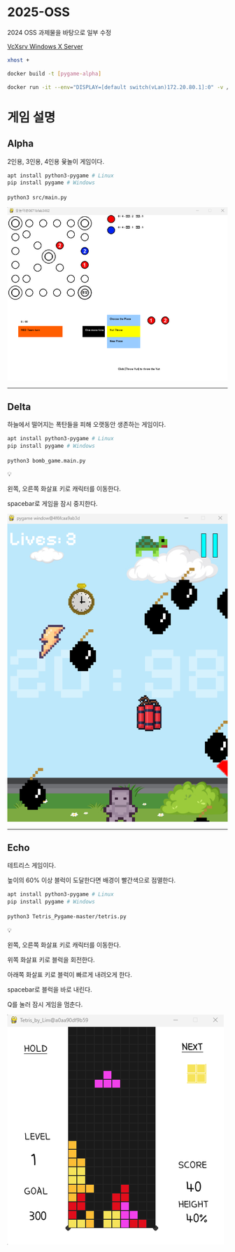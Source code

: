 # 2025-OSS
2024 OSS 과제물을 바탕으로 일부 수정

[VcXsrv Windows X Server](https://sourceforge.net/projects/vcxsrv/)

```bash
xhost +
```

```bash
docker build -t [pygame-alpha]
```

```bash
docker run -it --env="DISPLAY=[default switch(vLan)172.20.80.1]:0" -v /tmp/.X11-unix:/tmp/.X11-unix [이미지pygame-alpha] bash
```

# 게임 설명
## Alpha

2인용, 3인용, 4인용 윷놀이 게임이다.

```bash
apt install python3-pygame # Linux
pip install pygame # Windows

python3 src/main.py
```

![alpha-playing.png](alpha-playing.png)

---

## Delta

하늘에서 떨어지는 폭탄들을 피해 오랫동안 생존하는 게임이다.

```bash
apt install python3-pygame # Linux
pip install pygame # Windows

python3 bomb_game.main.py
```

<aside>
💡

왼쪽, 오른쪽 화살표 키로 캐릭터를 이동한다.

spacebar로 게임을 잠시 중지한다.

</aside>

![delta-playing.png](delta-playing.png)

---

## Echo

테트리스 게임이다. 

높이의 60% 이상 블럭이 도달한다면 배경이 빨간색으로 점멸한다.

```bash
apt install python3-pygame # Linux
pip install pygame # Windows

python3 Tetris_Pygame-master/tetris.py
```

<aside>
💡

왼쪽, 오른쪽 화살표 키로 캐릭터를 이동한다.

위쪽 화살표 키로 블럭을 회전한다.

아래쪽 화살표 키로 블럭이 빠르게 내려오게 한다.

spacebar로 블럭을 바로 내린다.

Q를 눌러 잠시 게임을 멈춘다.

</aside>

![echo-playing.png](echo-playing.png)
